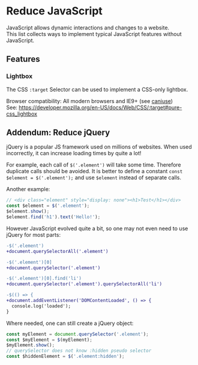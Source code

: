 # Reduce JavaScript

JavaScript allows dynamic interactions and changes to a website.  
This list collects ways to implement typical JavaScript features without JavaScript.

## Features

### Lightbox

The CSS `:target` Selector can be used to implement a CSS-only lightbox.

Browser compatibility: All modern browsers and IE9+ (see [caniuse](https://caniuse.com/?search=%3Atarget))  
See: https://developer.mozilla.org/en-US/docs/Web/CSS/:target#pure-css_lightbox



## Addendum: Reduce jQuery

jQuery is a popular JS framework used on millions of websites. When used incorrectly, it can increase loading times by quite a lot!

For example, each call of `$('.element')` will take some time. Therefore duplicate calls should be avoided. It is better to define a constant `const $element = $('.element');` and use `$element` instead of separate calls.

Another example:
```javascript
// <div class="element" style="display: none"><h1>Test</h1></div>
const $element = $('.element');
$element.show();
$element.find('h1').text('Hello!');
```

However JavaScript evolved quite a bit, so one may not even need to use jQuery for most parts:

```diff
-$('.element')
+document.querySelectorAll('.element')
```
```diff
-$('.element')[0]
+document.querySelector('.element')
```
```diff
-$('.element')[0].find('li')
+document.querySelector('.element').querySelectorAll('li')
```

```diff
-$(() => {
+document.addEventListener('DOMContentLoaded', () => {
  console.log('loaded');
}
```

Where needed, one can still create a jQuery object:

```javascript
const myElement = document.querySelector('.element');
const $myElement = $(myElement);
$myElement.show();
// querySelector does not know :hidden pseudo selector
const $hiddenElement = $('.element:hidden');
```
